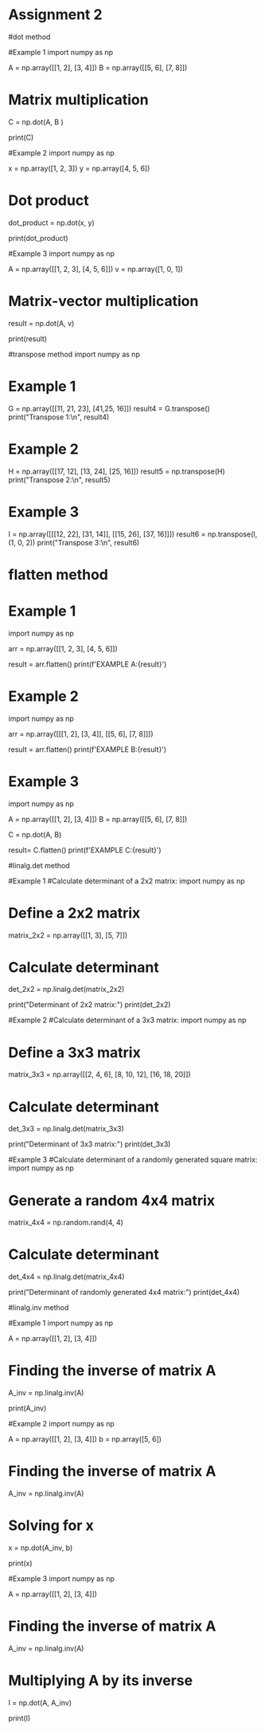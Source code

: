 # Assignment 2

#dot method

#Example 1
import numpy as np

A = np.array([[1, 2], [3, 4]])
B = np.array([[5, 6], [7, 8]])

# Matrix multiplication
C = np.dot(A, B )

print(C)

#Example 2
import numpy as np

x = np.array([1, 2, 3])
y = np.array([4, 5, 6])

# Dot product
dot_product = np.dot(x, y)

print(dot_product)

#Example 3
import numpy as np

A = np.array([[1, 2, 3], [4, 5, 6]])
v = np.array([1, 0, 1])

# Matrix-vector multiplication
result = np.dot(A, v)

print(result)

#transpose method
import numpy as np

# Example 1
G = np.array([[11, 21, 23], [41,25, 16]])
result4 = G.transpose()
print("Transpose 1:\n", result4)

# Example 2
H = np.array([[17, 12], [13, 24], [25, 16]])
result5 = np.transpose(H)
print("Transpose 2:\n", result5)

# Example 3
I = np.array([[[12, 22], [31, 14]], [[15, 26], [37, 16]]])
result6 = np.transpose(I, (1, 0, 2))
print("Transpose 3:\n", result6)

# flatten method

# Example 1
import numpy as np

arr = np.array([[1, 2, 3], [4, 5, 6]])

result = arr.flatten()
print(f'EXAMPLE A:{result}')

# Example 2
import numpy as np

arr = np.array([[[1, 2], [3, 4]], [[5, 6], [7, 8]]])

result = arr.flatten()
print(f'EXAMPLE B:{result}')

# Example 3
import numpy as np

A = np.array([[1, 2], [3, 4]])
B = np.array([[5, 6], [7, 8]])

C = np.dot(A, B)

result= C.flatten()
print(f'EXAMPLE C:{result}')

#linalg.det method

#Example 1
#Calculate determinant of a 2x2 matrix:
import numpy as np

# Define a 2x2 matrix
matrix_2x2 = np.array([[1, 3],
                       [5, 7]])

# Calculate determinant
det_2x2 = np.linalg.det(matrix_2x2)

print("Determinant of 2x2 matrix:")
print(det_2x2)

#Example 2
#Calculate determinant of a 3x3 matrix:
import numpy as np

# Define a 3x3 matrix
matrix_3x3 = np.array([[2, 4, 6],
                       [8, 10, 12],
                       [16, 18, 20]])

# Calculate determinant
det_3x3 = np.linalg.det(matrix_3x3)

print("Determinant of 3x3 matrix:")
print(det_3x3)

#Example 3
#Calculate determinant of a randomly generated square matrix:
import numpy as np

# Generate a random 4x4 matrix
matrix_4x4 = np.random.rand(4, 4)

# Calculate determinant
det_4x4 = np.linalg.det(matrix_4x4)

print("Determinant of randomly generated 4x4 matrix:")
print(det_4x4)

#linalg.inv method

#Example 1
import numpy as np

A = np.array([[1, 2], [3, 4]])

# Finding the inverse of matrix A
A_inv = np.linalg.inv(A)

print(A_inv)

#Example 2
import numpy as np

A = np.array([[1, 2], [3, 4]])
b = np.array([5, 6])

# Finding the inverse of matrix A
A_inv = np.linalg.inv(A)

# Solving for x
x = np.dot(A_inv, b)

print(x)

#Example 3
import numpy as np

A = np.array([[1, 2], [3, 4]])

# Finding the inverse of matrix A
A_inv = np.linalg.inv(A)

# Multiplying A by its inverse
I = np.dot(A, A_inv)

print(I)
